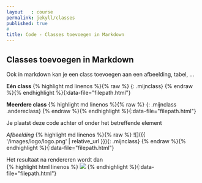 ```yaml
---
layout   : course
permalink: jekyll/classes
published: true
#
title: Code - Classes toevoegen in Markdown
---
```


## Classes toevoegen in Markdown

Ook in markdown kan je een class toevoegen aan een afbeelding, tabel, …

**Eén class**
{% highlight md linenos %}{% raw %}
    {: .mijnclass}
{% endraw %}{% endhighlight %}{:data-file="filepath.html"}

**Meerdere class**
{% highlight md linenos %}{% raw %}
    {: .mijnclass .andereclass}
{% endraw %}{% endhighlight %}{:data-file="filepath.html"}

Je plaatst deze code achter of onder het betreffende element

*Afbeelding*
{% highlight md linenos %}{% raw %}
    ![]({{ '/images/logo/logo.png' | relative_url }}){: .mijnclass}
{% endraw %}{% endhighlight %}{:data-file="filepath.html"}

Het resultaat na rendereren wordt dan  
{% highlight html linenos %}
    <img src="{{ '/images/logo/logo.png' | relative_url }}" class="mijnclass">
{% endhighlight %}{:data-file="filepath.html"}